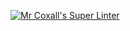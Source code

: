 [![Mr Coxall's Super Linter](https://github.com/ICS3U-C-Programming-P-T/Unit1-04-Python/workflows/Mr%20Coxall's%20Super%20Linter/badge.svg)](https://github.com/ICS3U-C-Programming-P-T/Unit1-04-Python/actions/)

